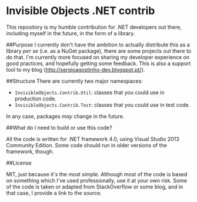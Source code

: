 # Invisible Objects .NET contrib
This repository is my humble contribution for .NET developers out there, including myself in the future, in the form of a library.

##Purpose
I currently don't have the ambition to actually distribute this as a library _per se_ (i.e. as a NuGet package), there are some projects out there to do that. I'm currently more focused on sharing my developer experience on good practices, and hopefully getting some feedback. This is also a support tool to my blog (http://sergioagostinho-dev.blogspot.pt/).

##Structure
There are currently two major namespaces:
* `InvisibleObjects.Contrib.Util`: classes that you could use in production code.
* `InvisibleObjects.Contrib.Test`: classes that you could use in test code.

In any case, packages _may_ change in the future.

##What do I need to build or use this code?

All the code is written for .NET framework 4.0, using Visual Studio 2013 Community Edition. Some code should run in older versions of the framework, though.

##License

MIT, just because it's the most simple. Although most of the code is based on something which I've used professionally, use it at your own risk. Some of the code is taken or adapted from StackOverflow or some blog, and in that case, I provide a link to the source.
